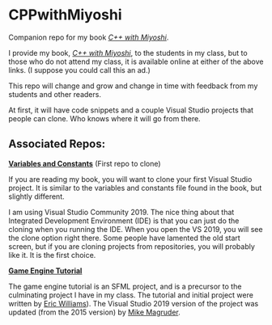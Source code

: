 # CPPwithMiyoshi
Companion repo for my book <a href="https://amzn.to/3bQuePT" target="_blank"><i>C++ with Miyoshi</i></a>.

I provide my book, <a href="https://amzn.to/3bQuePT" target="_blank"><i>C++ with Miyoshi</i></a>, to the students in my class, but to those who do not attend my class, it is available online at either of the above links.  (I suppose you could call this an ad.)

This repo will change and grow and change in time with feedback from my students and other readers.

At first, it will have code snippets and a couple Visual Studio projects that people can clone.  Who knows where it will go from there.

## Associated Repos:
**<a href="https://github.com/MichaelTMiyoshi/CPPwithMiyoshi-01VarsAndConsts" target="_blank">Variables and Constants</a>**  (First repo to clone)

If you are reading my book, you will want to clone your first Visual Studio project. It is similar to the variables and constants file found in the book, but slightly different.

I am using Visual Studio Community 2019. The nice thing about that Integrated Development Environment (IDE) is that you can just do the cloning when you running the IDE. When you open the VS 2019, you will see the clone option right there. Some people have lamented the old start screen, but if you are cloning projects from repositories, you will probably like it. It is the first choice.

**<a href="https://github.com/MichaelTMiyoshi/WilliamsGameEngineVS2019" target="_blank">Game Engine Tutorial</a>**

The game engine tutorial is an SFML project, and is a precursor to the culminating project I have in my class.  The tutorial and initial project were written by <a href="https://github.com/ericwill-msft" target="_blank">Eric Williams</a>).  The Visual Studio 2019 version of the project was updated (from the 2015 version) by <a href="https://github.com/MikeMag" target="_blank">Mike Magruder</a>.
